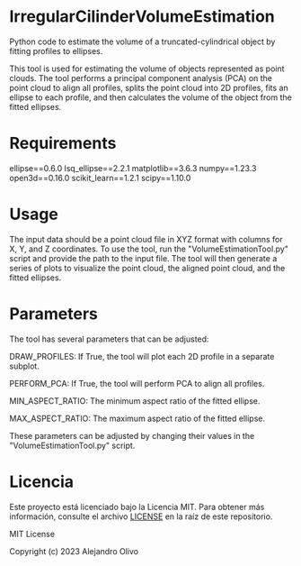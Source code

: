 # IrregularCilinderVolumeEstimation
Python code to estimate the volume of a truncated-cylindrical object by fitting profiles to ellipses.

This tool is used for estimating the volume of objects represented as point clouds. The tool performs a principal component analysis (PCA) on the point cloud to align all profiles, splits the point cloud into 2D profiles, fits an ellipse to each profile, and then calculates the volume of the object from the fitted ellipses.

# Requirements
ellipse==0.6.0
lsq_ellipse==2.2.1
matplotlib==3.6.3
numpy==1.23.3
open3d==0.16.0
scikit_learn==1.2.1
scipy==1.10.0

# Usage
The input data should be a point cloud file in XYZ format with columns for X, Y, and Z coordinates. To use the tool, run the "VolumeEstimationTool.py" script and provide the path to the input file. The tool will then generate a series of plots to visualize the point cloud, the aligned point cloud, and the fitted ellipses.

# Parameters
The tool has several parameters that can be adjusted:

DRAW_PROFILES: If True, the tool will plot each 2D profile in a separate subplot.

PERFORM_PCA: If True, the tool will perform PCA to align all profiles.

MIN_ASPECT_RATIO: The minimum aspect ratio of the fitted ellipse.

MAX_ASPECT_RATIO: The maximum aspect ratio of the fitted ellipse.


These parameters can be adjusted by changing their values in the "VolumeEstimationTool.py" script.

# Licencia

Este proyecto está licenciado bajo la Licencia MIT. Para obtener más información, consulte el archivo [LICENSE](LICENSE) en la raíz de este repositorio.

MIT License

Copyright (c) 2023 Alejandro Olivo
